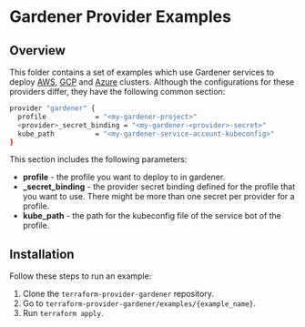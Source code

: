 # Gardener Provider Examples

## Overview
This folder contains a set of examples which use Gardener services to deploy [AWS](https://github.com/kyma-incubator/terraform-provider-gardener/tree/master/examples/aws), [GCP](https://github.com/kyma-incubator/terraform-provider-gardener/tree/master/examples/gcp) and [Azure](https://github.com/kyma-incubator/terraform-provider-gardener/tree/master/examples/azure) clusters. Although the configurations for these providers differ, they have the following common section:

```bash
provider "gardener" {
  profile            = "<my-gardener-project>"
  <provider>_secret_binding = "<my-gardener-<provider>-secret>"
  kube_path          = "<my-gardener-service-account-kubeconfig>"
}
```
This section includes the following parameters:
* **profile** - the profile you want to deploy to in gardener. 
* **<provider>_secret_binding** - the provider secret binding defined for the profile that you want to use. There might be more than one secret per provider for a profile.
* **kube_path** - the path for the kubeconfig file of the service bot of the profile. 

## Installation
Follow these steps to run an example:
1. Clone the `terraform-provider-gardener` repository.
2. Go to `terraform-provider-gardener/examples/{example_name}`.
3. Run  `terraform apply`. 
